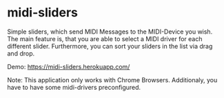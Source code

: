 
# midi-sliders
Simple sliders, which send MIDI Messages to the MIDI-Device you wish. The main feature is, that you are able to select a MIDI driver for each different slider. Furthermore, you can sort your sliders in the list via drag and drop.

Demo: https://midi-sliders.herokuapp.com/

Note: This application only works with Chrome Browsers. Additionaly, you have to have some midi-drivers preconfigured.


